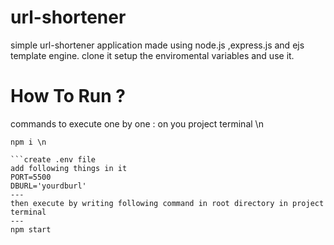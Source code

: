 # url-shortener
simple url-shortener application made using node.js ,express.js and ejs template engine. clone it setup the enviromental variables and use it.

# How To Run ?
commands to execute one by one : on you project terminal \n
```git clone <originlink> 
npm i \n

```create .env file
add following things in it 
PORT=5500 
DBURL='yourdburl' 
---
then execute by writing following command in root directory in project terminal
---
npm start



